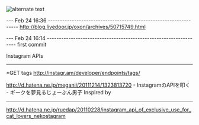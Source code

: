 
![alternate text](https://twimg0-a.akamaihd.net/profile_images/1763306179/AgdLr00CEAAtkrC_reasonably_small.jpeg)



--- Feb 24 16:36 -----------------------------------------------------------------
http://blog.livedoor.jp/oxon/archives/50715749.html

--- Feb 24 16:14 -----------------------------------------------------------------
first commit

Instagram APIs
______________

*GET tags
http://instagr.am/developer/endpoints/tags/


http://d.hatena.ne.jp/meganii/20111214/1323813720 - InstagramのAPIを叩く - ギークを夢見るじょーぶん男子
Inspired by
___________
http://d.hatena.ne.jp/ruedap/20110228/instagram_api_of_exclusive_use_for_cat_lovers_nekostagram
